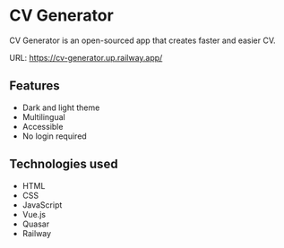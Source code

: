 # CV Generator

CV Generator is an open-sourced app that creates faster and easier CV.

URL: https://cv-generator.up.railway.app/

## Features

- Dark and light theme
- Multilingual
- Accessible
- No login required

## Technologies used

- HTML
- CSS
- JavaScript
- Vue.js
- Quasar
- Railway